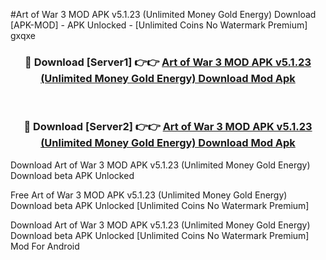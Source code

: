 #Art of War 3 MOD APK v5.1.23 (Unlimited Money Gold Energy) Download [APK-MOD] - APK Unlocked - [Unlimited Coins No Watermark Premium] gxqxe



<div align="center">

<h3>🔴 Download [Server1] 👉👉 <a href="https://momento.my/?title=Art_of_War_3_MOD_APK_v5.1.23_(Unlimited_Money_Gold_Energy)_Download">Art of War 3 MOD APK v5.1.23 (Unlimited Money Gold Energy) Download Mod Apk</a></h3><br>

<h3>🔴 Download [Server2] 👉👉 <a href="https://momento.my/?title=Art_of_War_3_MOD_APK_v5.1.23_(Unlimited_Money_Gold_Energy)_Download">Art of War 3 MOD APK v5.1.23 (Unlimited Money Gold Energy) Download Mod Apk</a></h3>
</div>



Download Art of War 3 MOD APK v5.1.23 (Unlimited Money Gold Energy) Download beta APK Unlocked

Free Art of War 3 MOD APK v5.1.23 (Unlimited Money Gold Energy) Download beta APK Unlocked [Unlimited Coins No Watermark Premium]

Download Art of War 3 MOD APK v5.1.23 (Unlimited Money Gold Energy) Download beta APK Unlocked [Unlimited Coins No Watermark Premium] Mod For Android
